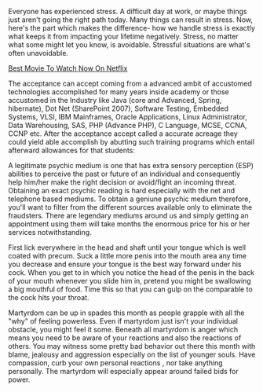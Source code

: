Everyone has experienced stress. A difficult day at work, or maybe things just aren't going the right path today. Many things can result in stress. Now, here's the part which makes the difference- how we handle stress is exactly what keeps it from impacting your lifetime negatively. Stress, no matter what some might let you know, is avoidable. Stressful situations are what's often unavoidable.

<a href="https://flix7.com/">Best Movie To Watch Now On Netflix</a>


The acceptance can accept coming from a advanced ambit of accustomed technologies accomplished for many years inside academy or those accustomed in the Industry like Java (core and Advanced, Spring, hibernate), Dot Net (SharePoint 2007), Software Testing, Embedded Systems, VLSI, IBM Mainframes, Oracle Applications, Linux Administrator, Data Warehousing, SAS, PHP (Advance PHP), C Language, MCSE, CCNA, CCNP etc. After the acceptance accept called a accurate acreage they could yield able accomplish by abutting such training programs which entail afterward allowances for that students:


A legitimate psychic medium is one that has extra sensory perception (ESP) abilities to perceive the past or future of an individual and consequently help him/her make the right decision or avoid/fight an incoming threat. Obtaining an exact psychic reading is hard especially with the net and telephone based mediums. To obtain a geniune psychic medium therefore, you'll want to filter from the different sources available only to eliminate the fraudsters. There are legendary mediums around us and simply getting an appointment using them will take months the enormous price for his or her services notwithstanding.


First lick everywhere in the head and shaft until your tongue which is well coated with precum. Suck a little more penis into the mouth area any time you decrease and ensure your tongue is the best way forward under his cock. When you get to in which you notice the head of the penis in the back of your mouth whenever you slide him in, pretend you might be swallowing a big mouthful of food. Time this so that you can gulp on the comparable to the cock hits your throat.


Martyrdom can be up in spades this month as people grapple with all the "why" of feeling powerless. Even if martyrdom just isn't your individual obstacle, you might feel it some. Beneath all martyrdom is anger which means you need to be aware of your reactions and also the reactions of others. You may witness some pretty bad behavior out there this month with blame, jealousy and aggression especially on the list of younger souls. Have compassion, curb your own personal reactions , nor take anything personally. The martyrdom will especially appear around failed bids for power.
